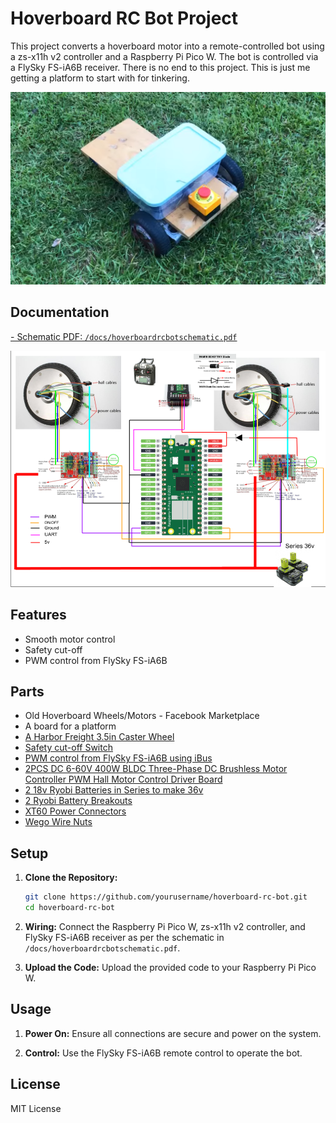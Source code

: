 # Hoverboard RC Bot Project

This project converts a hoverboard motor into a remote-controlled bot using a zs-x11h v2 controller and a Raspberry Pi Pico W. The bot is controlled via a FlySky FS-iA6B receiver.  There is no end to this project.  This is just me getting a platform to start with for tinkering.

![botpic](docs/hoverboardrcbot.png)


## Documentation
[- Schematic PDF: `/docs/hoverboardrcbotschematic.pdf`](docs/hoverboardrcbotschematic.pdf)

![Hoverboard RC Bot](docs/hoverboardrcbotschematic.png)

## Features

- Smooth motor control
- Safety cut-off
- PWM control from FlySky FS-iA6B

## Parts

- Old Hoverboard Wheels/Motors - Facebook Marketplace
- A board for a platform
- [A Harbor Freight 3.5in Caster Wheel](https://www.harborfreight.com/3-12-in-rubber-swivel-caster-61650.html?utm_medium=email&utm_source=Flex_Engage&utm_campaign=Store_Order_Confirmation&transaction_id=102f3a4e0e8bd4a11dd457e9eafae8)
- [Safety cut-off Switch](https://www.amazon.com/gp/product/B0C39XTMQW)
- [PWM control from FlySky FS-iA6B using iBus](https://www.amazon.com/gp/product/B0744DPPL8)
- [2PCS DC 6-60V 400W BLDC Three-Phase DC Brushless Motor Controller PWM Hall Motor Control Driver Board](https://www.amazon.com/gp/product/B0B3WVQLSP)
- [2 18v Ryobi Batteries in Series to make 36v](https://www.homedepot.com/p/RYOBI-ONE-18V-Lithium-Ion-Starter-Kit-with-2-0-Ah-Battery-4-0-Ah-Battery-and-Charger-PSK106SB/327848851)
- [2 Ryobi Battery Breakouts](https://www.amazon.com/gp/product/B0C5QQHKG7)
- [XT60 Power Connectors](https://www.amazon.com/gp/product/B07Q2SJSZ1)
- [Wego Wire Nuts](https://www.amazon.com/Compact-Splicing-Connector-Assortment-221-2401/dp/B0CJ5QF3VX)
  



## Setup

1. **Clone the Repository:**
   ```bash
   git clone https://github.com/yourusername/hoverboard-rc-bot.git
   cd hoverboard-rc-bot
2. **Wiring:**
   Connect the Raspberry Pi Pico W, zs-x11h v2 controller, and FlySky FS-iA6B receiver as per the schematic in `/docs/hoverboardrcbotschematic.pdf`.

3. **Upload the Code:**
   Upload the provided code to your Raspberry Pi Pico W.

## Usage

1. **Power On:**
   Ensure all connections are secure and power on the system.

2. **Control:**
   Use the FlySky FS-iA6B remote control to operate the bot.



## License

MIT License
